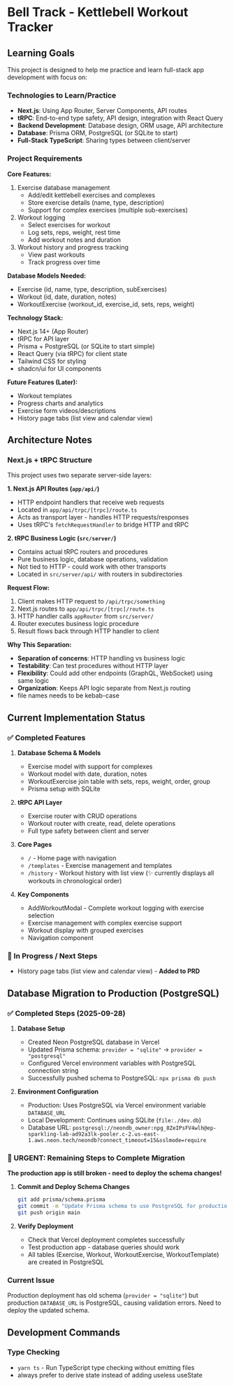 # Bell Track - Kettlebell Workout Tracker

## Learning Goals

This project is designed to help me practice and learn full-stack app development with focus on:

### Technologies to Learn/Practice
- **Next.js**: Using App Router, Server Components, API routes
- **tRPC**: End-to-end type safety, API design, integration with React Query
- **Backend Development**: Database design, ORM usage, API architecture
- **Database**: Prisma ORM, PostgreSQL (or SQLite to start)
- **Full-Stack TypeScript**: Sharing types between client/server

### Project Requirements

**Core Features:**
1. Exercise database management
   - Add/edit kettlebell exercises and complexes
   - Store exercise details (name, type, description)
   - Support for complex exercises (multiple sub-exercises)
2. Workout logging
   - Select exercises for workout
   - Log sets, reps, weight, rest time
   - Add workout notes and duration
3. Workout history and progress tracking
   - View past workouts
   - Track progress over time

**Database Models Needed:**
- Exercise (id, name, type, description, subExercises)
- Workout (id, date, duration, notes)
- WorkoutExercise (workout_id, exercise_id, sets, reps, weight)

**Technology Stack:**
- Next.js 14+ (App Router)
- tRPC for API layer
- Prisma + PostgreSQL (or SQLite to start simple)
- React Query (via tRPC) for client state
- Tailwind CSS for styling
- shadcn/ui for UI components

**Future Features (Later):**
- Workout templates
- Progress charts and analytics
- Exercise form videos/descriptions
- History page tabs (list view and calendar view)

## Architecture Notes

### Next.js + tRPC Structure
This project uses two separate server-side layers:

**1. Next.js API Routes (`app/api/`)**
- HTTP endpoint handlers that receive web requests
- Located in `app/api/trpc/[trpc]/route.ts`
- Acts as transport layer - handles HTTP requests/responses
- Uses tRPC's `fetchRequestHandler` to bridge HTTP and tRPC

**2. tRPC Business Logic (`src/server/`)**
- Contains actual tRPC routers and procedures
- Pure business logic, database operations, validation
- Not tied to HTTP - could work with other transports
- Located in `src/server/api/` with routers in subdirectories

**Request Flow:**
1. Client makes HTTP request to `/api/trpc/something`
2. Next.js routes to `app/api/trpc/[trpc]/route.ts`
3. HTTP handler calls `appRouter` from `src/server/`
4. Router executes business logic procedure
5. Result flows back through HTTP handler to client

**Why This Separation:**
- **Separation of concerns**: HTTP handling vs business logic
- **Testability**: Can test procedures without HTTP layer
- **Flexibility**: Could add other endpoints (GraphQL, WebSocket) using same logic
- **Organization**: Keeps API logic separate from Next.js routing
- file names needs to be kebab-case

## Current Implementation Status

### ✅ Completed Features
1. **Database Schema & Models**
   - Exercise model with support for complexes
   - Workout model with date, duration, notes
   - WorkoutExercise join table with sets, reps, weight, order, group
   - Prisma setup with SQLite

2. **tRPC API Layer**
   - Exercise router with CRUD operations
   - Workout router with create, read, delete operations
   - Full type safety between client and server

3. **Core Pages**
   - `/` - Home page with navigation
   - `/templates` - Exercise management and templates
   - `/history` - Workout history with list view (✨ currently displays all workouts in chronological order)

4. **Key Components**
   - AddWorkoutModal - Complete workout logging with exercise selection
   - Exercise management with complex exercise support
   - Workout display with grouped exercises
   - Navigation component

### 🚧 In Progress / Next Steps
- History page tabs (list view and calendar view) - **Added to PRD**

## Database Migration to Production (PostgreSQL)

### ✅ Completed Steps (2025-09-28)
1. **Database Setup**
   - Created Neon PostgreSQL database in Vercel
   - Updated Prisma schema: `provider = "sqlite"` → `provider = "postgresql"`
   - Configured Vercel environment variables with PostgreSQL connection string
   - Successfully pushed schema to PostgreSQL: `npx prisma db push`

2. **Environment Configuration**
   - Production: Uses PostgreSQL via Vercel environment variable `DATABASE_URL`
   - Local Development: Continues using SQLite (`file:./dev.db`)
   - Database URL: `postgresql://neondb_owner:npg_8ZeIPsFV4wlh@ep-sparkling-lab-ad92a3lk-pooler.c-2.us-east-1.aws.neon.tech/neondb?connect_timeout=15&sslmode=require`

### 🚨 URGENT: Remaining Steps to Complete Migration
**The production app is still broken - need to deploy the schema changes!**

1. **Commit and Deploy Schema Changes**
   ```bash
   git add prisma/schema.prisma
   git commit -m "Update Prisma schema to use PostgreSQL for production"
   git push origin main
   ```

2. **Verify Deployment**
   - Check that Vercel deployment completes successfully
   - Test production app - database queries should work
   - All tables (Exercise, Workout, WorkoutExercise, WorkoutTemplate) are created in PostgreSQL

### Current Issue
Production deployment has old schema (`provider = "sqlite"`) but production `DATABASE_URL` is PostgreSQL, causing validation errors. Need to deploy the updated schema.

## Development Commands

### Type Checking
- `yarn ts` - Run TypeScript type checking without emitting files
- always prefer to derive state instead of adding useless useState